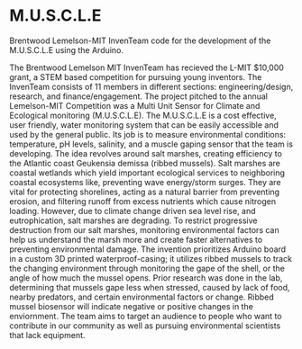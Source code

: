# M.U.S.C.L.E
Brentwood Lemelson-MIT InvenTeam code for the development of the M.U.S.C.L.E using the Arduino. 


The Brentwood Lemelson MIT InvenTeam has recieved the L-MIT $10,000 grant, a STEM based competition for pursuing young inventors. The InvenTeam consists of 11 members in different sections: engineering/design, research, and finance/engagement. The project pitched to the annual Lemelson-MIT Competition was a Multi Unit Sensor for Climate and Ecological monitoring (M.U.S.C.L.E). The M.U.S.C.L.E is a cost effective, user friendly, water monitoring system that can be easily accessible and used by the general public. Its job is to measure environmental conditions: temperature, pH levels, salinity, and a muscle gaping sensor that the team is developing. The idea revolves around salt marshes, creating efficiency to the Atlantic coast Geukensia demissa (ribbed mussels). Salt marshes are coastal wetlands which yield important ecological services to neighboring coastal ecosystems like, preventing wave energy/storm surges. They are vital for protecting shorelines, acting as a natural barrier from preventing erosion, and filtering runoff from excess nutrients which cause nitrogen loading. However, due to climate change driven sea level rise, and eutrophication, salt marshes are degrading. To restrict progressive destruction from our salt marshes, monitoring environmental factors can help us understand the marsh more and create faster alternatives to preventing environmental damage. The invention prioritizes Arduino board in a custom 3D printed waterproof-casing; it utilizes ribbed mussels to track the changing environment through monitoring the gape of the shell, or the angle of how much the mussel opens. Prior research was done in the lab, determining that mussels gape less when stressed, caused by lack of food, nearby predators, and certain environmental factors or change. Ribbed mussel biosensor will indicate negative or positive changes in the enviornment. The team aims to target an audience to people who want to contribute in our community as well as pursuing environmental scientists that lack equipment.
